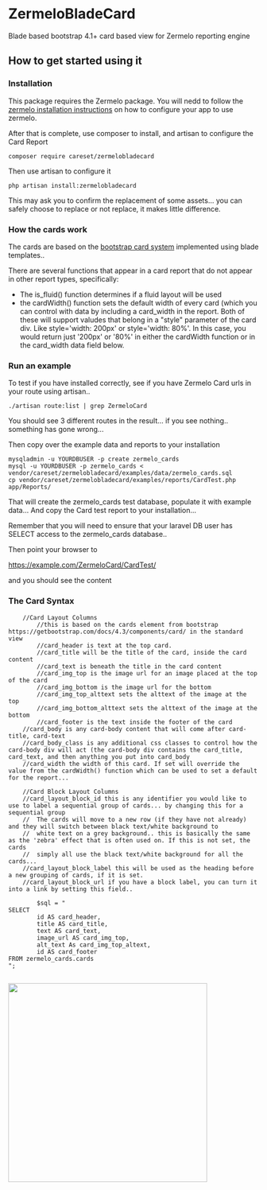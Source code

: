 # ZermeloBladeCard
Blade based bootstrap 4.1+ card based view for Zermelo reporting engine

How to get started using it
-------------------------

### Installation

This package requires the Zermelo package. You will nedd to follow the [zermelo installation instructions](https://github.com/CareSet/Zermelo)
on how to configure your app to use zermelo.

After that is complete, use composer to install, and artisan to configure the Card Report

```
composer require careset/zermelobladecard
```

Then use artisan to configure it

```
php artisan install:zermelobladecard
```

This may ask you to confirm the replacement of some assets... you can safely choose to replace or not replace, it makes little difference.



### How the cards work
The cards are based on the [bootstrap card system](https://getbootstrap.com/docs/4.1/getting-started/introduction/) implemented using blade templates..

There are several functions that appear in a card report that do not appear in other report types, specifically:

* The is_fluid() function determines if a fluid layout will be used
* the cardWidth() function sets the default width of every card (which you can control with data by including a card_width in the report. Both of these will support valudes that belong in a "style" parameter of the card div. Like style='width: 200px' or style='width: 80%'. In this case, you would return just '200px' or '80%' in either the cardWidth function or in the card_width data field below.

### Run an example
To test if you have installed correctly, see if you have Zermelo Card urls in your route using artisan..
```
./artisan route:list | grep ZermeloCard
```

You should see 3 different routes in the result... if you see nothing.. something has gone wrong...

Then copy over the example data and reports to your installation
```
mysqladmin -u YOURDBUSER -p create zermelo_cards
mysql -u YOURDBUSER -p zermelo_cards < vendor/careset/zermelobladecard/examples/data/zermelo_cards.sql
cp vendor/careset/zermelobladecard/examples/reports/CardTest.php app/Reports/
```

That will create the zermelo_cards test database, populate it with example data...
And copy the Card test report to your installation...

Remember that you will need to ensure that your laravel DB user has SELECT access to the zermelo_cards database..

Then point your browser to

https://example.com/ZermeloCard/CardTest/

and you should see the content

### The Card Syntax

```
	//Card Layout Columns
        //this is based on the cards element from bootstrap https://getbootstrap.com/docs/4.3/components/card/ in the standard view
        //card_header is text at the top card.
        //card_title will be the title of the card, inside the card content
        //card_text is beneath the title in the card content
        //card_img_top is the image url for an image placed at the top of the card
        //card_img_bottom is the image url for the bottom
        //card_img_top_alttext sets the alttext of the image at the top
        //card_img_bottom_alttext sets the alttext of the image at the bottom
        //card_footer is the text inside the footer of the card
	//card_body is any card-body content that will come after card-title, card-text
	//card_body_class is any additional css classes to control how the card-body div will act (the card-body div contains the card_title, card_text, and then anything you put into card_body
	//card_width the width of this card. If set will override the value from the cardWidth() function which can be used to set a default for the report... 

	//Card Block Layout Columns
	//card_layout_block_id this is any identifier you would like to use to label a sequential group of cards... by changing this for a sequential group 
	//	The cards will move to a new row (if they have not already) and they will switch between black text/white background to 
	//	white text on a grey background.. this is basically the same as the 'zebra' effect that is often used on. If this is not set, the cards 
	//	simply all use the black text/white background for all the cards...
	//card_layout_block_label this will be used as the heading before a new grouping of cards, if it is set.
	//card_layout_block_url if you have a block label, you can turn it into a link by setting this field..

        $sql = "
SELECT
        id AS card_header,
        title AS card_title,
        text AS card_text,
        image_url AS card_img_top,
        alt_text As card_img_top_altext,
        id AS card_footer
FROM zermelo_cards.cards
";


```

<img src='/docs/Zermelo_card_layout_visual.2.png' width=400>






